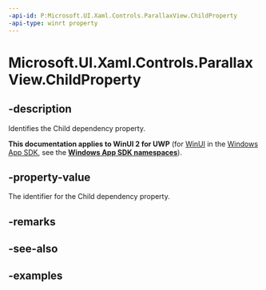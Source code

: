 ```yaml
---
-api-id: P:Microsoft.UI.Xaml.Controls.ParallaxView.ChildProperty
-api-type: winrt property
---
```

<!-- Property syntax.
public DependencyProperty ChildProperty { get; }
-->

# Microsoft.UI.Xaml.Controls.ParallaxView.ChildProperty


## -description

Identifies the Child dependency property.


**This documentation applies to WinUI 2 for UWP** (for [WinUI](/windows/apps/winui/winui3/) in the [Windows App SDK](/windows/apps/windows-app-sdk/), see the **[Windows App SDK namespaces](/windows/windows-app-sdk/api/winrt/)**).

## -property-value

The identifier for the Child dependency property.


## -remarks


## -see-also


## -examples


